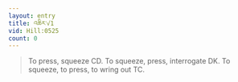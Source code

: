 ```yaml
---
layout: entry
title: འཆིར་√1
vid: Hill:0525
count: 0
---
```

> To press, squeeze CD\. To squeeze, press, interrogate DK\. To squeeze, to press, to wring out TC\.


